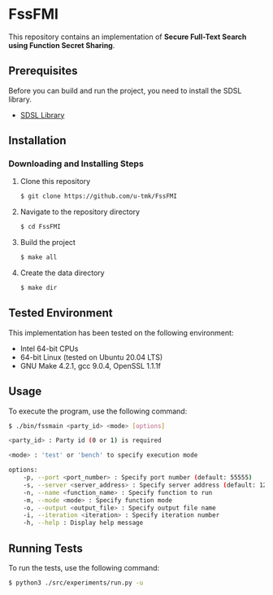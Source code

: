 # FssFMI

This repository contains an implementation of **Secure Full-Text Search using Function Secret Sharing**.

## Prerequisites

Before you can build and run the project, you need to install the SDSL library.

- [SDSL Library](https://github.com/simongog/sdsl-lite)

## Installation

### Downloading and Installing Steps

1. Clone this repository

    ```bash
    $ git clone https://github.com/u-tmk/FssFMI
    ```

2. Navigate to the repository directory

    ```bash
    $ cd FssFMI
    ```

3. Build the project

    ```bash
    $ make all
    ```

4. Create the data directory

    ```bash
    $ make dir
    ```

## Tested Environment

This implementation has been tested on the following environment:

- Intel 64-bit CPUs
- 64-bit Linux (tested on Ubuntu 20.04 LTS)
- GNU Make 4.2.1, gcc 9.0.4, OpenSSL 1.1.1f

## Usage

To execute the program, use the following command:

```bash
$ ./bin/fssmain <party_id> <mode> [options]

<party_id> : Party id (0 or 1) is required

<mode> : 'test' or 'bench' to specify execution mode

options:
    -p, --port <port_number> : Specify port number (default: 55555)
    -s, --server <server_address> : Specify server address (default: 127.0.0.1)
    -n, --name <function_name> : Specify function to run
    -m, --mode <mode> : Specify function mode
    -o, --output <output_file> : Specify output file name
    -i, --iteration <iteration> : Specify iteration number
    -h, --help : Display help message
```

## Running Tests

To run the tests, use the following command:

```bash
$ python3 ./src/experiments/run.py -u
```
